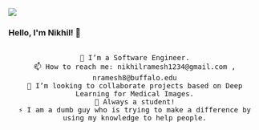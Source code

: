 ![](https://hit.yhype.me/github/profile?user_id=20269727)
### Hello, I'm Nikhil! 👋

<!--
**nikku1234/nikku1234** is a ✨ _special_ ✨ repository because its `README.md` (this file) appears on your GitHub profile.
Here are some ideas to get you started:
[<img src="https://github.com/nikku1234/nikku1234/blob/master/profile_hero.gif" height="200px">](#)
*JS/CSS sandbox for above animation: https://codepen.io/xdega/pen/VwexgPm*

### Some facts about me:
-->
<!--
- 🌱 I’m currently learning ...
- 🤔 I’m looking for help with ...
- 💬 Ask me about ...
- 😄 Pronouns: ...
-  Fun fact: ...
-->

<p align="center">
<!--   <img src="https://github.com/nikku1234/nikku1234/blob/master/profile_hero.gif" height="200px"> -->
<!--   <br> -->
  <samp>
    <br>
🔭 I’m a Software Engineer.<br>
    📫 How to reach me: nikhilramesh1234@gmail.com , nramesh8@buffalo.edu <br>
    💬 I’m looking to collaborate projects based on Deep Learning for Medical Images.<br>
    🤔 Always a student!<br>
    ⚡ I am a dumb guy who is trying to make a difference by using my knowledge to help people.<br>
  </samp>
</p>



<!-- <img align="center" src="https://github-readme-stats.vercel.app/api?username=nikku1234&count_private=true&show_icons=true&line_height=24" alt="Nikku1234's Github Stats" /> -->
<!-- <img src="https://github-readme-stats.vercel.app/api/top-langs/?username=nikku1234&langs_count=8&theme=default&line_height=21&layout=compact" />  
</p> -->
<!-- ![Profile Views](https://hit.yhype.me/github/profile?user_id=20269727)
![Profile Views](https://komarev.com/ghpvc/?username=nikku1234) -->

